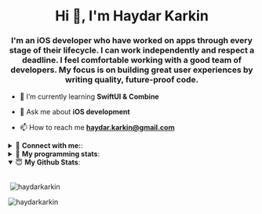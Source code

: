 <h1 align="center">Hi 👋, I'm Haydar Karkin</h1>
<h3 align="center">I'm an iOS developer who have worked on apps through every stage of their lifecycle. I can work independently and respect a deadline. I feel comfortable working with a good team of developers. My focus is on building great user experiences by writing quality, future-proof code.</h3>

- 🌱 I’m currently learning **SwiftUI & Combine**

- 💬 Ask me about **iOS development**

- 📫 How to reach me **haydar.karkin@gmail.com**

<details> 
 <summary>🔗 <b>Connect with me:</b>: </summary>
<br>
<p align="left">
<a href="https://twitter.com/haydarkarkin" target="blank"><img align="center" src="https://cdn.jsdelivr.net/npm/simple-icons@3.0.1/icons/twitter.svg" alt="haydarkarkin" height="30" width="40" /></a>
<a href="https://linkedin.com/in/haydar-karkin" target="blank"><img align="center" src="https://cdn.jsdelivr.net/npm/simple-icons@3.0.1/icons/linkedin.svg" alt="haydar-karkin" height="30" width="40" /></a>
</p>

<p align="left"> <a href="https://twitter.com/haydarkarkin" target="blank"><img src="https://img.shields.io/twitter/follow/haydarkarkin?logo=twitter&style=for-the-badge" alt="haydarkarkin" /></a> </p>
</details>

<details> 
 <summary>🤖 <b>My programming stats</b>: </summary>
<br>

<!--START_SECTION:waka-->
<!--END_SECTION:waka-->
</details>


<details open>
<summary>😇 <b>My Github Stats</b>: </summary>
<br>

<p>&nbsp;<img align="center" src="https://github-readme-stats.vercel.app/api?username=haydarkarkin&show_icons=true&locale=en&theme=dark" alt="haydarkarkin" /></p>

<p><img align="center" src="https://github-readme-streak-stats.herokuapp.com/?user=haydarkarkin&theme=dark" alt="haydarkarkin" /></p>
</details>
